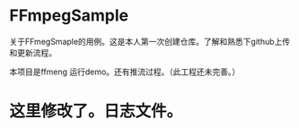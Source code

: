 # FFmpegSample
关于FFmegSmaple的用例。这是本人第一次创建仓库。了解和熟悉下github上传和更新流程。

本项目是ffmeng 运行demo。还有推流过程。（此工程还未完善。）

# 这里修改了。日志文件。